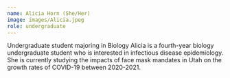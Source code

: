 ```yaml
---
name: Alicia Horn (She/Her)
image: images/Alicia.jpeg
role: undergraduate
---
```


Undergraduate student majoring in Biology
Alicia is a fourth-year biology undergraduate student who is interested in infectious disease epidemiology. She is currently studying the impacts of face mask mandates in Utah on the growth rates of COVID-19 between 2020-2021.
